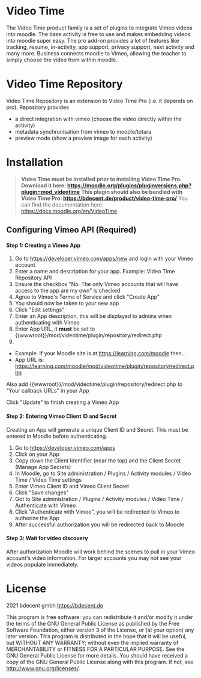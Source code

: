 # Video Time #

The Video Time product family is a set of plugins to integrate Vimeo videos into moodle. The base activity is free to use and makes embedding videos into moodle super easy. The pro add-on provides a lot of features like tracking, resume, in-activity, app support, privacy support, next activity and many more. Business connects moodle to Vimeo, allowing the teacher to simply choose the video from within moodle.

# Video Time Repository #

Video Time Repository is an extension to Video Time Pro (i.e. it depends on pro). Repository provides
- a direct integration with vimeo (choose the video directly within the activity)
- metadata synchronisation from vimeo to moodle/totara
- preview mode (show a preview image for each activity)

# Installation #

> **Video Time must be installed prior to installing Video Time Pro. Download it here: <https://moodle.org/plugins/pluginversions.php?plugin=mod_videotime>**
> **This plugin should also be bundled with Video Time Pro: <https://bdecent.de/product/video-time-pro/>**
> You can find the documentation here: <a href="https://docs.moodle.org/en/VideoTime">https://docs.moodle.org/en/VideoTime</a>

## Configuring Vimeo API (Required)

#### Step 1: Creating a Vimeo App 

1. Go to <https://developer.vimeo.com/apps/new> and login with your Vimeo account
2. Enter a name and description for your app. Example: Video Time Repository API
3. Ensure the checkbox "No. The only Vimeo accounts that will have access to the app are my own" is checked
4. Agree to Vimeo's Terms of Service and click "Create App"
5. You should now be taken to your new app
6. Click "Edit settings"
7. Enter an App description, this will be displayed to admins when authenticating with Vimeo
8. Enter App URL, it **must** be set to {{wwwroot}}/mod/videotime/plugin/repository/redirect.php
9. 
* Example: If your Moodle site is at https://learning.com/moodle then...
* App URL is: https://learning.com/moodle/mod/videotime/plugin/repository/redirect.php

Also add {{wwwroot}}/mod/videotime/plugin/repository/redirect.php to "Your callback URLs" in your App

Click "Update" to finish creating a Vimeo App

#### Step 2: Entering Vimeo Client ID and Secret

Creating an App will generate a unique Client ID and Secret. This must be entered in Moodle before authenticating.

1. Go to <https://developer.vimeo.com/apps>
2. Click on your App
3. Copy down the Client Identifier (near the top) and the Client Secret (Manage App Secrets)
4. In Moodle, go to Site administration / Plugins / Activity modules / Video Time / Video Time settings
5. Enter Vimeo Client ID and Vimeo Client Secret
6. Click "Save changes"
7. Got to Site administration / Plugins / Activity modules / Video Time / Authenticate with Vimeo
8. Click "Authenticate with Vimeo", you will be redirected to Vimeo to authorize the App
9. After successful authorization you will be redirected back to Moodle

#### Step 3: Wait for video discovery

After authorization Moodle will work behind the scenes to pull in your Vimeo account's video information. For larger 
accounts you may not see your videos populate immediately.


# License #

2021 bdecent gmbh <https://bdecent.de>

This program is free software: you can redistribute it and/or modify it under the terms of the GNU General Public License as published by the Free Software
Foundation, either version 3 of the License, or (at your option) any later version. This program is distributed in the hope that it will be useful, but WITHOUT ANY WARRANTY; without even the implied warranty of MERCHANTABILITY or FITNESS FOR A PARTICULAR PURPOSE.  See the GNU General Public License for more details. You should have received a copy of the GNU General Public License along with this program.  If not, see <http://www.gnu.org/licenses/>.
